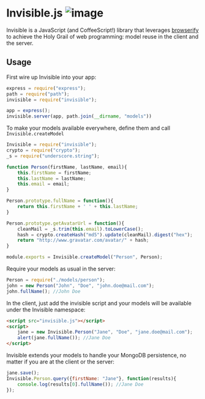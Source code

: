 # Invisible.js ![image](https://david-dm.org/sammla/invisible.png)

Invisible is a JavaScript (and CoffeeScript!) library that leverages 
[browserify](https://github.com/substack/node-browserify) to achieve the Holy Grail of web programming: 
model reuse in the client and the server.

## Usage

First wire up Invisible into your app:

```javascript
express = require("express");
path = require("path");
invisible = require("invisible");

app = express();
invisible.server(app, path.join(__dirname, "models"))
```

To make your models available everywhere, define them and call `Invisible.createModel`

```javascript
Invisible = require("invisible");
crypto = require("crypto");
_s = require("underscore.string");

function Person(firstName, lastName, email){
    this.firstName = firstName;
    this.lastName = lastName;
    this.email = email;
}

Person.prototype.fullName = function(){
    return this.firstName + ' ' + this.lastName;
}

Person.prototype.getAvatarUrl = function(){
    cleanMail = _s.trim(this.email).toLowerCase();
    hash = crypto.createHash("md5").update(cleanMail).digest("hex");
    return "http://www.gravatar.com/avatar/" + hash;
}

module.exports = Invisible.createModel("Person", Person);
```

Require your models as usual in the server:

```javascript
Person = require("./models/person");
john = new Person("John", "Doe", "john.doe@mail.com");
john.fullName(); //John Doe
```

In the client, just add the invisible script and your models will be available under the Invisible 
namespace:

```html
<script src="invisible.js"></script>
<script>
    jane = new Invisible.Person("Jane", "Doe", "jane.doe@mail.com");
    alert(jane.fullName()); //Jane Doe
</script>
```


Invisible extends your models to handle your MongoDB persistence, no matter if you are at the client or 
the server:

```javascript
jane.save();
Invisible.Person.query({firstName: "Jane"}, function(results){
    console.log(results[0].fullName()); //Jane Doe
});
```
